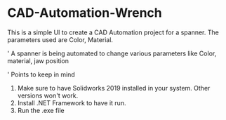 # CAD-Automation-Wrench
This is a simple UI to create a CAD Automation project for a spanner. The parameters used are Color, Material.

' A spanner is being automated to change various parameters like Color, material, jaw position

' Points to keep in mind

1. Make sure to have Solidworks 2019 installed in your system. Other versions won't work. 
2. Install .NET Framework to have it run. 
3. Run the .exe file 
